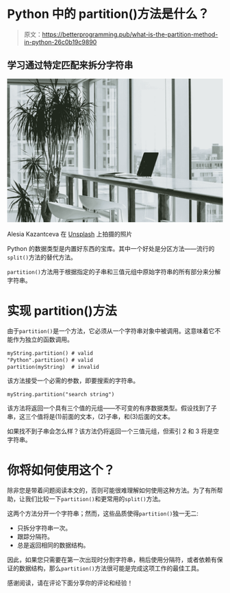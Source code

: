 # Python 中的 partition()方法是什么？

> 原文：<https://betterprogramming.pub/what-is-the-partition-method-in-python-26c0b19c9890>

## 学习通过特定匹配来拆分字符串

![](img/951775b55b9649b6a848d9cfe119c49d.png)

Alesia Kazantceva 在 [Unsplash](https://unsplash.com/s/photos/partition?utm_source=unsplash&utm_medium=referral&utm_content=creditCopyText) 上拍摄的照片

Python 的数据类型是内置好东西的宝库。其中一个好处是分区方法——流行的`split()`方法的替代方法。

`partition()`方法用于根据指定的子串和三值元组中原始字符串的所有部分来分解字符串。

# 实现 partition()方法

由于`partition()`是一个方法，它必须从一个字符串对象中被调用。这意味着它不能作为独立的函数调用。

```
myString.partition() # valid
"Python".partition() # valid
partition(myString)  # invalid
```

该方法接受一个必需的参数，即要搜索的字符串。

```
myString.partition("search string")
```

该方法将返回一个具有三个值的元组——不可变的有序数据类型。假设找到了子串，这三个值将是(1)前面的文本，(2)子串，和(3)后面的文本。

如果找不到子串会怎么样？该方法仍将返回一个三值元组，但索引 2 和 3 将是空字符串。

# 你将如何使用这个？

除非您是带着问题阅读本文的，否则可能很难理解如何使用这种方法。为了有所帮助，让我们比较一下`partition()`和更常用的`split()`方法。

这两个方法分开一个字符串；然而，这些品质使得`partition()`独一无二:

*   只拆分字符串一次。
*   跟踪分隔符。
*   总是返回相同的数据结构。

因此，如果您只需要在第一次出现时分割字符串，稍后使用分隔符，或者依赖有保证的数据结构，那么`partition()`方法很可能是完成这项工作的最佳工具。

感谢阅读，请在评论下面分享你的评论和经验！